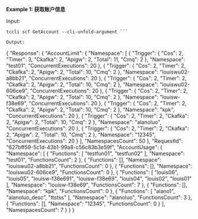 **Example 1: 获取账户信息**



Input: 

```
tccli scf GetAccount --cli-unfold-argument ```

Output: 
```
{
    "Response": {
        "AccountLimit": {
            "Namespace": [
                {
                    "Trigger": {
                        "Cos": 2,
                        "Timer": 3,
                        "Ckafka": 2,
                        "Apigw": 2,
                        "Total": 11,
                        "Cmq": 2
                    },
                    "Namespace": "test01",
                    "ConcurrentExecutions": 20
                },
                {
                    "Trigger": {
                        "Cos": 2,
                        "Timer": 2,
                        "Ckafka": 2,
                        "Apigw": 2,
                        "Total": 10,
                        "Cmq": 2
                    },
                    "Namespace": "louiswu02-a8bb21",
                    "ConcurrentExecutions": 20
                },
                {
                    "Trigger": {
                        "Cos": 2,
                        "Timer": 2,
                        "Ckafka": 2,
                        "Apigw": 2,
                        "Total": 10,
                        "Cmq": 2
                    },
                    "Namespace": "louiswu02-606ce9",
                    "ConcurrentExecutions": 20
                },
                {
                    "Trigger": {
                        "Cos": 2,
                        "Timer": 2,
                        "Ckafka": 2,
                        "Apigw": 2,
                        "Total": 10,
                        "Cmq": 2
                    },
                    "Namespace": "louisw-f38e69",
                    "ConcurrentExecutions": 20
                },
                {
                    "Trigger": {
                        "Cos": 2,
                        "Timer": 2,
                        "Ckafka": 2,
                        "Apigw": 2,
                        "Total": 10,
                        "Cmq": 2
                    },
                    "Namespace": "kpk",
                    "ConcurrentExecutions": 20
                },
                {
                    "Trigger": {
                        "Cos": 2,
                        "Timer": 2,
                        "Ckafka": 2,
                        "Apigw": 2,
                        "Total": 10,
                        "Cmq": 2
                    },
                    "Namespace": "alanoluo",
                    "ConcurrentExecutions": 20
                },
                {
                    "Trigger": {
                        "Cos": 2,
                        "Timer": 2,
                        "Ckafka": 2,
                        "Apigw": 2,
                        "Total": 10,
                        "Cmq": 2
                    },
                    "Namespace": "12345",
                    "ConcurrentExecutions": 20
                }
            ],
            "NamespacesCount": 50
        },
        "RequestId": "627bff59-5c1d-43b1-99a8-c56c83b3e59f",
        "AccountUsage": {
            "Namespace": [
                {
                    "Functions": [
                        "testfun01",
                        "testfun02"
                    ],
                    "Namespace": "test01",
                    "FunctionsCount": 2
                },
                {
                    "Functions": [],
                    "Namespace": "louiswu02-a8bb21",
                    "FunctionsCount": 0
                },
                {
                    "Functions": [],
                    "Namespace": "louiswu02-606ce9",
                    "FunctionsCount": 0
                },
                {
                    "Functions": [
                        "louis06",
                        "louis05",
                        "louisw-f38e691",
                        "louisw-f38e69",
                        "louis04",
                        "louis02",
                        "louis01"
                    ],
                    "Namespace": "louisw-f38e69",
                    "FunctionsCount": 7
                },
                {
                    "Functions": [],
                    "Namespace": "kpk",
                    "FunctionsCount": 0
                },
                {
                    "Functions": [
                        "alano1",
                        "alanoluo_desc",
                        "ttstss"
                    ],
                    "Namespace": "alanoluo",
                    "FunctionsCount": 3
                },
                {
                    "Functions": [],
                    "Namespace": "12345",
                    "FunctionsCount": 0
                }
            ],
            "NamespacesCount": 7
        }
    }
}
```

